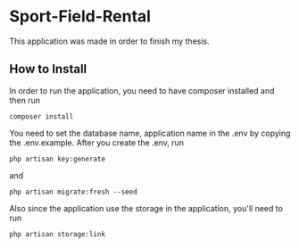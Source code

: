 # Sport-Field-Rental
This application was made in order to finish my thesis.
## How to Install
In order to run the application, you need to have composer installed and then run
```
composer install
```
You need to set the database name, application name in the .env by copying the .env.example.
After you create the .env, run 
```
php artisan key:generate
```
and
```
php artisan migrate:fresh --seed
```
Also since the application use the storage in the application, you'll need to run
```
php artisan storage:link
```
